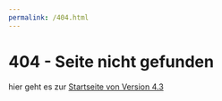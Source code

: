 ```yaml
---
permalink: /404.html
---
```


# 404 - Seite nicht gefunden

hier geht es zur [Startseite von Version 4.3](v4.3/index.html)
